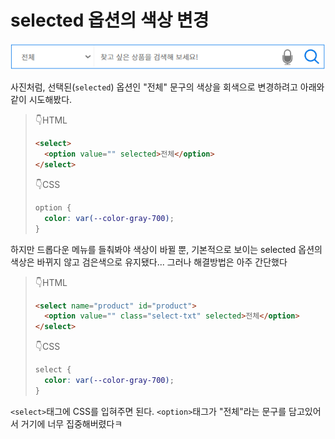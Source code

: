 # selected 옵션의 색상 변경

![gray_selected_option](/img/gray_selected_option.PNG)

사진처럼, 선택된(`selected`) 옵션인 "전체" 문구의 색상을 회색으로 변경하려고 아래와 같이 시도해봤다.

> 👇HTML
>
> ```html
> <select>
>   <option value="" selected>전체</option>
> </select>
> ```
>
> 👇CSS
>
> ```css
> option {
>   color: var(--color-gray-700);
> }
> ```

하지만 드롭다운 메뉴를 들춰봐야 색상이 바뀔 뿐, 기본적으로 보이는 selected 옵션의 색상은 바뀌지 않고 검은색으로 유지됐다... 그러나 해결방법은 아주 간단했다

> 👇HTML
>
> ```html
> <select name="product" id="product">
>   <option value="" class="select-txt" selected>전체</option>
> </select>
> ```
>
> 👇CSS
>
> ```css
> select {
>   color: var(--color-gray-700);
> }
> ```

`<select>`태그에 CSS를 입혀주면 된다. `<option>`태그가 "전체"라는 문구를 담고있어서 거기에 너무 집중해버렸다ㅋ
